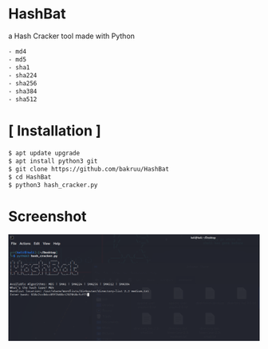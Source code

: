 # HashBat
a Hash Cracker tool made with Python

```
- md4
- md5
- sha1
- sha224
- sha256 
- sha384
- sha512
```
# [ Installation ]
```
$ apt update upgrade
$ apt install python3 git
$ git clone https://github.com/bakruu/HashBat
$ cd HashBat
$ python3 hash_cracker.py
```

# Screenshot
<img src="images/hashbat.png" />
